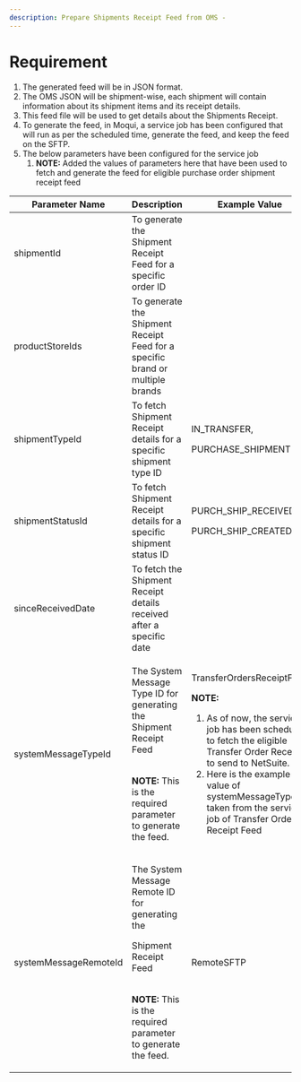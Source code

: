 ```yaml
---
description: Prepare Shipments Receipt Feed from OMS -
---
```


# Requirement

1. The generated feed will be in JSON format.
2. The OMS JSON will be shipment-wise, each shipment will contain information about its shipment items and its receipt details.
3. This feed file will be used to get details about the Shipments Receipt.
4. To generate the feed, in Moqui, a service job has been configured that will run as per the scheduled time, generate the feed, and keep the feed on the SFTP.
5. The below parameters have been configured for the service job
   1. **NOTE:** Added the values of parameters here that have been used to fetch and generate the feed for eligible purchase order shipment receipt feed

| **Parameter Name**    | **Description**                                                                                                                                                          | **Example Value**                                                                                                                                                                                                                                                                                                   |
| --------------------- | ------------------------------------------------------------------------------------------------------------------------------------------------------------------------ | ------------------------------------------------------------------------------------------------------------------------------------------------------------------------------------------------------------------------------------------------------------------------------------------------------------------- |
| shipmentId            | To generate the Shipment Receipt Feed for a specific order ID                                                                                                            |                                                                                                                                                                                                                                                                                                                     |
| productStoreIds       | To generate the Shipment Receipt Feed for a specific brand or multiple brands                                                                                            |                                                                                                                                                                                                                                                                                                                     |
| shipmentTypeId        | To fetch Shipment Receipt details for a specific shipment type ID                                                                                                        | <p>IN_TRANSFER,</p><p>PURCHASE_SHIPMENT</p>                                                                                                                                                                                                                                                                         |
| shipmentStatusId      | To fetch Shipment Receipt details for a specific shipment status ID                                                                                                      | <p>PURCH_SHIP_RECEIVED,</p><p>PURCH_SHIP_CREATED</p>                                                                                                                                                                                                                                                                |
| sinceReceivedDate     | To fetch the Shipment Receipt details received after a specific date                                                                                                     |                                                                                                                                                                                                                                                                                                                     |
| systemMessageTypeId   | <p>The System Message Type ID for generating the Shipment Receipt Feed</p><p><br><strong>NOTE:</strong> This is the required parameter to generate the feed.</p>         | <p>TransferOrdersReceiptFeed</p><p><strong>NOTE:</strong></p><ol><li>As of now, the service job has been scheduled to fetch the eligible Transfer Order Receipts to send to NetSuite.</li><li>Here is the example value of systemMessageType is taken from the service job of Transfer Order Receipt Feed</li></ol> |
| systemMessageRemoteId | <p>The System Message Remote ID for generating the</p><p>Shipment Receipt Feed</p><p><br><strong>NOTE:</strong> This is the required parameter to generate the feed.</p> | RemoteSFTP                                                                                                                                                                                                                                                                                                          |
